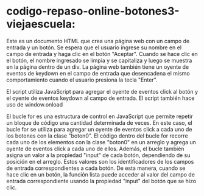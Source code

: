 # codigo-repaso-online-botones3-viejaescuela:

Este es un documento HTML que crea una página web con un campo de entrada y un botón.
Se espera que el usuario ingrese su nombre en el campo de entrada y haga clic en el botón "Aceptar".
Cuando se hace clic en el botón, el nombre ingresado se limpia y se capitaliza y luego se muestra en la página dentro de un div. 
La página web también tiene un oyente de eventos de keydown en el campo de entrada que desencadena el mismo comportamiento
cuando el usuario presiona la tecla "Enter".

El script utiliza JavaScript para agregar el oyente de eventos click al botón y el oyente de eventos keydown al campo de entrada.
El script también hace uso de window.onload

El bucle for es una estructura de control en JavaScript que permite repetir un bloque de código una cantidad determinada de veces. 
En este caso, el bucle for se utiliza para agregar un oyente de eventos click a cada uno de los botones con la clase "boton0". 
El código dentro del bucle for recorre cada uno de los elementos con la clase "boton0" en un arreglo y agrega un oyente de eventos click 
a cada uno de ellos. Además, el bucle también asigna un valor a la propiedad "input" de cada botón, dependiendo de su posición en el arreglo. 
Estos valores son los identificadores de los campos de entrada correspondientes a cada botón. De esta manera, cuando se hace clic en un botón, 
la función lista puede acceder al valor del campo de entrada correspondiente usando la propiedad "input" del botón que se hizo clic.
